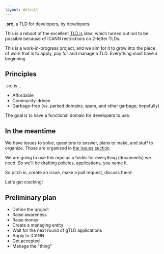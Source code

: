 ```yaml
---
layout: default
---
```


**.src**, a TLD for developers, by developers.

This is a reboot of the excellent [TLD.js](https://github.com/ozten/TLD.js) idea, which turned out not to be possible because of ICANN restrictions on 2-letter TLDs.

This is a work-in-progress project, and we aim for it to grow into the
piece of work that is to apply, pay for and manage a TLD. Everything
must have a beginning.

Principles
----------

.src is...

* Affordable
* Community-driven
* Garbage-free (vs. parked domains, spam, and other garbage; hopefully)

The goal is to have a functional domain for developers to use.

In the meantime
---------------
We have issues to solve, questions to answer, plans to make, and stuff
to organize. Those are organized in [the issues section][2].

We are going to use this repo as a folder for everything (documents) we
need. So we'll be drafting policies, applications, you name it.

So pitch in, create an issue, make a pull request, discuss them! 

Let's get cracking!

Preliminary plan
----------------
* Define the project
* Raise awareness
* Raise money
* Create a managing entity
* Wait for the next round of gTLD applications
* Apply to ICANN
* Get accepted
* Manage the "thing"

[2]: https://github.com/joallard/dot-src/issues/